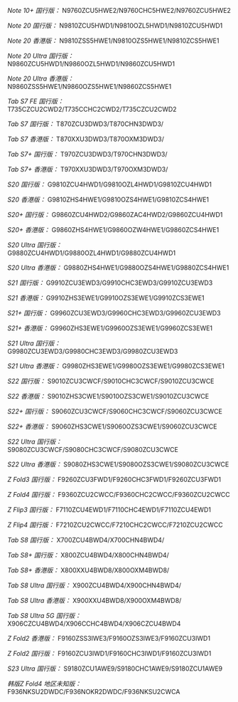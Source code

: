 *Note 10+ 国行版：*
N9760ZCU5HWE2/N9760CHC5HWE2/N9760ZCU5HWE2

*Note 20 国行版：*
N9810ZCU5HWD1/N9810OZL5HWD1/N9810ZCU5HWD1

*Note 20 香港版：*
N9810ZSS5HWE1/N9810OZS5HWE1/N9810ZCS5HWE1

*Note 20 Ultra 国行版：*
N9860ZCU5HWD1/N9860OZL5HWD1/N9860ZCU5HWD1

*Note 20 Ultra 香港版：*
N9860ZSS5HWE1/N9860OZS5HWE1/N9860ZCS5HWE1

*Tab S7 FE 国行版：*
T735CZCU2CWD2/T735CCHC2CWD2/T735CZCU2CWD2

*Tab S7 国行版：*
T870ZCU3DWD3/T870CHN3DWD3/

*Tab S7 香港版：*
T870XXU3DWD3/T870OXM3DWD3/

*Tab S7+ 国行版：*
T970ZCU3DWD3/T970CHN3DWD3/

*Tab S7+ 香港版：*
T970XXU3DWD3/T970OXM3DWD3/

*S20 国行版：*
G9810ZCU4HWD1/G9810OZL4HWD1/G9810ZCU4HWD1

*S20 香港版：*
G9810ZHS4HWE1/G9810OZS4HWE1/G9810ZCS4HWE1

*S20+ 国行版：*
G9860ZCU4HWD2/G9860ZAC4HWD2/G9860ZCU4HWD1

*S20+ 香港版：*
G9860ZHS4HWE1/G9860OZW4HWE1/G9860ZCS4HWE1

*S20 Ultra 国行版：*
G9880ZCU4HWD1/G9880OZL4HWD1/G9880ZCU4HWD1

*S20 Ultra 香港版：*
G9880ZHS4HWE1/G9880OZS4HWE1/G9880ZCS4HWE1

*S21 国行版：*
G9910ZCU3EWD3/G9910CHC3EWD3/G9910ZCU3EWD3

*S21 香港版：*
G9910ZHS3EWE1/G9910OZS3EWE1/G9910ZCS3EWE1

*S21+ 国行版：*
G9960ZCU3EWD3/G9960CHC3EWD3/G9960ZCU3EWD3

*S21+ 香港版：*
G9960ZHS3EWE1/G9960OZS3EWE1/G9960ZCS3EWE1

*S21 Ultra 国行版：*
G9980ZCU3EWD3/G9980CHC3EWD3/G9980ZCU3EWD3

*S21 Ultra 香港版：*
G9980ZHS3EWE1/G9980OZS3EWE1/G9980ZCS3EWE1

*S22 国行版：*
S9010ZCU3CWCF/S9010CHC3CWCF/S9010ZCU3CWCE

*S22 香港版：*
S9010ZHS3CWE1/S9010OZS3CWE1/S9010ZCU3CWCE

*S22+ 国行版：*
S9060ZCU3CWCF/S9060CHC3CWCF/S9060ZCU3CWCE

*S22+ 香港版：*
S9060ZHS3CWE1/S9060OZS3CWE1/S9060ZCU3CWCE

*S22 Ultra 国行版：*
S9080ZCU3CWCF/S9080CHC3CWCF/S9080ZCU3CWCE

*S22 Ultra 香港版：*
S9080ZHS3CWE1/S9080OZS3CWE1/S9080ZCU3CWCE

*Z Fold3 国行版：*
F9260ZCU3FWD1/F9260CHC3FWD1/F9260ZCU3FWD1

*Z Fold4 国行版：*
F9360ZCU2CWCC/F9360CHC2CWCC/F9360ZCU2CWCC

*Z Flip3 国行版：*
F7110ZCU4EWD1/F7110CHC4EWD1/F7110ZCU4EWD1

*Z Flip4 国行版：*
F7210ZCU2CWCC/F7210CHC2CWCC/F7210ZCU2CWCC

*Tab S8 国行版：*
X700ZCU4BWD4/X700CHN4BWD4/

*Tab S8+ 国行版：*
X800ZCU4BWD4/X800CHN4BWD4/

*Tab S8+ 香港版：*
X800XXU4BWD8/X800OXM4BWD8/

*Tab S8 Ultra 国行版：*
X900ZCU4BWD4/X900CHN4BWD4/

*Tab S8 Ultra 香港版：*
X900XXU4BWD8/X900OXM4BWD8/

*Tab S8 Ultra 5G 国行版：*
X906CZCU4BWD4/X906CCHC4BWD4/X906CZCU4BWD4

*Z Fold2 香港版：*
F9160ZSS3IWE3/F9160OZS3IWE3/F9160ZCU3IWD1

*Z Fold2 国行版：*
F9160ZCU3IWD1/F9160CHC3IWD1/F9160ZCU3IWD1

*S23 Ultra 国行版：*
S9180ZCU1AWE9/S9180CHC1AWE9/S9180ZCU1AWE9

*韩版Z Fold4 地区未知版：*
F936NKSU2DWDC/F936NOKR2DWDC/F936NKSU2CWCA

